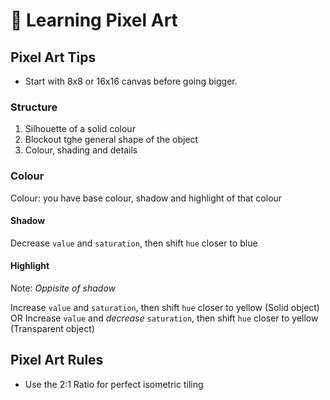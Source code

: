 # :notebook_with_decorative_cover: Learning Pixel Art

## Pixel Art Tips

- Start with 8x8 or 16x16 canvas before going bigger.

### Structure

1. Silhouette of a solid colour
2. Blockout tghe general shape of the object
3. Colour, shading and details

### Colour

Colour: you have base colour, shadow and highlight of that colour

#### Shadow

Decrease `value` and `saturation`, then shift `hue` closer to blue

#### Highlight

Note: _Oppisite of shadow_

Increase `value` and `saturation`, then shift `hue` closer to yellow (Solid object)
OR
Increase `value` and _decrease_ `saturation`, then shift `hue` closer to yellow (Transparent object)

## Pixel Art Rules

- Use the 2:1 Ratio for perfect isometric tiling
